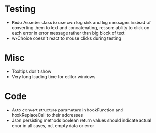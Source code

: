 # Testing
* Redo Asserter class to use own log sink and log messages instead of converting them to text and concatenating, reason: ability to click on each error in error message rather than big block of text
* wxChoice doesn't react to mouse clicks during testing

# Misc
* Tooltips don't show
* Very long loading time for editor windows

# Code
* Auto convert structure parameters in hookFunction and hookReplaceCall to their addresses
* Json persisting methods boolean return values should indicate actual error in all cases, not empty data or error